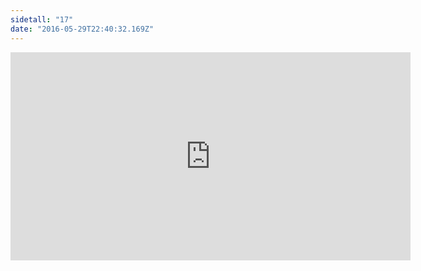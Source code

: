```yaml
---
sidetall: "17"
date: "2016-05-29T22:40:32.169Z"
---
```

<!--

![Geir Gliser'n Grevling & Herr Havre Rev](./image00016.png)

"My Uncle Bouncer has displayed a lamentable want of discretion for his years;" said Peter reflectively, "but there are two hopeful circumstances. Your family is alive and kicking; and Tommy Brock has had refreshment. He will probably go to sleep, and keep them for breakfast." "Which way?" "Cousin Benjamin, compose yourself. I know very well which way. Because Mr. Tod was at home in the stick-house he has gone to Mr. Tod's other house, at the top of Bull Banks. I partly know, because he offered to leave any message at Sister Cottontail's; he said he would be passing." (Cottontail had married a black rabbit, and gone to live on the hill). -->


<iframe src="https://docs.google.com/forms/d/e/1FAIpQLSdaU1qxlU76iRXUClnxtVycECOt0wqjnCQ8tT6mIzPJxbwDUg/viewform?embedded=true" width="640" height="333" frameborder="0" marginheight="0" marginwidth="0">Loading...</iframe>
